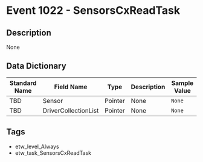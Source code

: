 # Event 1022 - SensorsCxReadTask

## Description
None

## Data Dictionary
|Standard Name|Field Name|Type|Description|Sample Value|
|---|---|---|---|---|
|TBD|Sensor|Pointer|None|`None`|
|TBD|DriverCollectionList|Pointer|None|`None`|

## Tags
* etw_level_Always
* etw_task_SensorsCxReadTask
